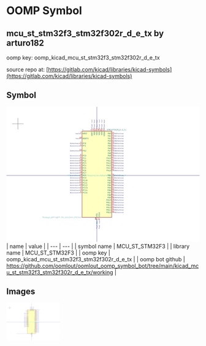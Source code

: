 # OOMP Symbol  
## mcu_st_stm32f3_stm32f302r_d_e_tx  by arturo182  
  
oomp key: oomp_kicad_mcu_st_stm32f3_stm32f302r_d_e_tx  
  
source repo at: [https://gitlab.com/kicad/libraries/kicad-symbols](https://gitlab.com/kicad/libraries/kicad-symbols)  
## Symbol  
  
[![working.png](working_600.png)](working.png)  
| name | value | 
| --- | --- | 
| symbol name | MCU_ST_STM32F3 | 
| library name | MCU_ST_STM32F3 | 
| oomp key | oomp_kicad_mcu_st_stm32f3_stm32f302r_d_e_tx | 
| oomp bot github | https://github.com/oomlout/oomlout_oomp_symbol_bot/tree/main/kicad_mcu_st_stm32f3_stm32f302r_d_e_tx/working | 
## Images  
  
[![working.png](working_140.png)](working.png)  
